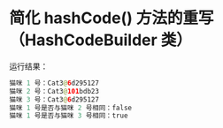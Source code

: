 # 简化 hashCode() 方法的重写（HashCodeBuilder 类）

运行结果：

```java
猫咪 1 号：Cat3@6d295127
猫咪 2 号：Cat3@101bdb23
猫咪 3 号：Cat3@6d295127
猫咪 1 号是否与猫咪 2 号相同：false
猫咪 1 号是否与猫咪 3 号相同：true
```
